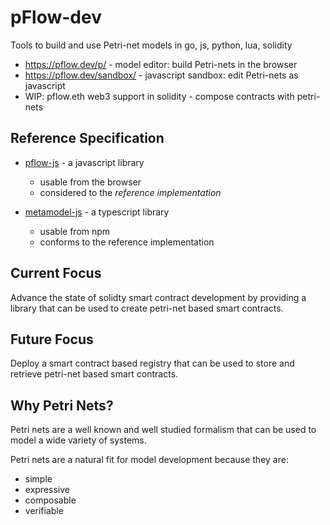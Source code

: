 # pFlow-dev
Tools to build and use Petri-net models in go, js, python, lua, solidity

- https://pflow.dev/p/ - model editor: build Petri-nets in the browser
- https://pflow.dev/sandbox/ - javascript sandbox: edit Petri-nets as javascript
- WIP: pflow.eth web3 support in solidity - compose contracts with petri-nets


## Reference Specification
* [pflow-js](https://github.com/pFlow-dev/pflow-js) - a javascript library
  * usable from the browser
  * considered to the *reference implementation*
   
* [metamodel-js](https://github.com/pFlow-dev/metamodel-js) - a typescript library
  * usable from npm
  * conforms to the reference implementation

## Current Focus

Advance the state of solidty smart contract development by
providing a library that can be used to create petri-net based
smart contracts.

## Future Focus

Deploy a smart contract based registry that can be used to
store and retrieve petri-net based smart contracts.

## Why Petri Nets?

Petri nets are a well known and well studied formalism that
can be used to model a wide variety of systems.

Petri nets are a natural fit for model development
because they are:

* simple
* expressive
* composable
* verifiable


